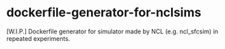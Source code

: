 # dockerfile-generator-for-nclsims
[W.I.P.] Dockerfile generator for simulator made by NCL (e.g. ncl_sfcsim) in repeated experiments.
